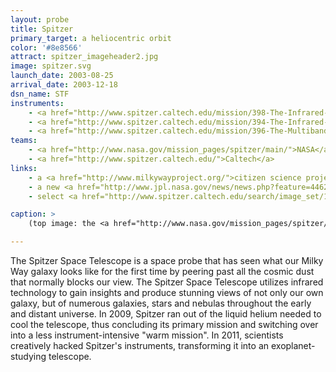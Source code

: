 ```yaml
---
layout: probe
title: Spitzer
primary_target: a heliocentric orbit
color: '#8e8566'
attract: spitzer_imageheader2.jpg
image: spitzer.svg
launch_date: 2003-08-25
arrival_date: 2003-12-18
dsn_name: STF
instruments:
    - <a href="http://www.spitzer.caltech.edu/mission/398-The-Infrared-Array-Camera-IRAC-">infrared camera</a>
    - <a href="http://www.spitzer.caltech.edu/mission/394-The-Infrared-Spectrograph-IRS-">infrared spectrograph</a>
    - <a href="http://www.spitzer.caltech.edu/mission/396-The-Multiband-Imaging-Photometer-MIPS-">photometer</a>
teams:
    - <a href="http://www.nasa.gov/mission_pages/spitzer/main/">NASA</a> / <a href="http://www.jpl.nasa.gov/missions/spitzer-space-telescope/">JPL</a>
    - <a href="http://www.spitzer.caltech.edu/">Caltech</a>
links:
    - a <a href="http://www.milkywayproject.org/">citizen science project</a> to better understand how stars form using data from Spitzer
    - a new <a href="http://www.jpl.nasa.gov/news/news.php?feature=4462">scientific discovery</a> made by citizen scientists using Spitzer data
    - select <a href="http://www.spitzer.caltech.edu/search/image_set/100?by_type=astronomical&page=1&tabs=hidden">astronomical images</a> taken by Spitzer

caption: >
    (top image: the <a href="http://www.nasa.gov/mission_pages/spitzer/multimedia/pia13932.html">center of the Milky Way galaxy</a> as seen by Spitzer's infrared camera, NASA/JPL-Caltech)

---
```

The Spitzer Space Telescope is a space probe that has seen what our Milky Way galaxy looks like for the first time by peering past all the cosmic dust that normally blocks our view. The Spitzer Space Telescope utilizes infrared technology to gain insights and produce stunning views of not only our own galaxy, but of numerous galaxies, stars and nebulas throughout the early and distant universe. In 2009, Spitzer ran out of the liquid helium needed to cool the telescope, thus concluding its primary mission and switching over into a less instrument-intensive "warm mission". In 2011, scientists creatively hacked Spitzer's instruments, transforming it into an exoplanet-studying telescope.

